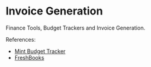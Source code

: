 # Invoice Generation

Finance Tools, Budget Trackers and Invoice Generation.

References:

* [Mint Budget Tracker](https://www.mint.com/)
* [FreshBooks](https://www.freshbooks.com/pricing)
